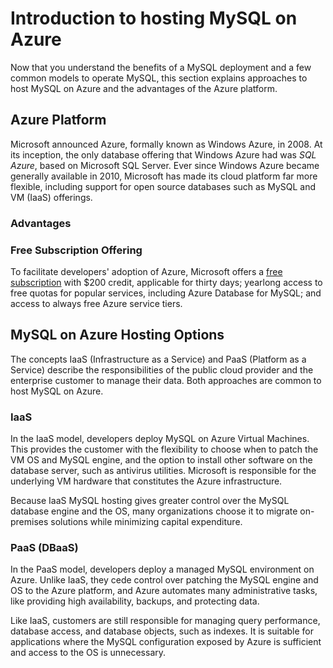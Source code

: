 # Introduction to hosting MySQL on Azure

Now that you understand the benefits of a MySQL deployment and a few common models to operate MySQL, this section explains approaches to host MySQL on Azure and the advantages of the Azure platform.

## Azure Platform

Microsoft announced Azure, formally known as Windows Azure, in 2008. At its inception, the only database offering that Windows Azure had was *SQL Azure*, based on Microsoft SQL Server. Ever since Windows Azure became generally available in 2010, Microsoft has made its cloud platform far more flexible, including support for open source databases such as MySQL and VM (IaaS) offerings. 

### Advantages

### Free Subscription Offering

To facilitate developers' adoption of Azure, Microsoft offers a [free subscription](https://azure.microsoft.com/free/search/) with $200 credit, applicable for thirty days; yearlong access to free quotas for popular services, including Azure Database for MySQL; and access to always free Azure service tiers.  

## MySQL on Azure Hosting Options

The concepts IaaS (Infrastructure as a Service) and PaaS (Platform as a Service) describe the responsibilities of the public cloud provider and the enterprise customer to manage their data. Both approaches are common to host MySQL on Azure.

### IaaS

In the IaaS model, developers deploy MySQL on Azure Virtual Machines. This provides the customer with the flexibility to choose when to patch the VM OS and MySQL engine, and the option to install other software on the database server, such as antivirus utilities. Microsoft is responsible for the underlying VM hardware that constitutes the Azure infrastructure.

Because IaaS MySQL hosting gives greater control over the MySQL database engine and the OS, many organizations choose it to migrate on-premises solutions while minimizing capital expenditure.

### PaaS (DBaaS)

In the PaaS model, developers deploy a managed MySQL environment on Azure. Unlike IaaS, they cede control over patching the MySQL engine and OS to the Azure platform, and Azure automates many administrative tasks, like providing high availability, backups, and protecting data.

Like IaaS, customers are still responsible for managing query performance, database access, and database objects, such as indexes. It is suitable for applications where the MySQL configuration exposed by Azure is sufficient and access to the OS is unnecessary.
